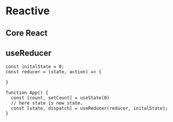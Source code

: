 # Reactive
## Core React 
## useReducer
```
const initalState = 0;
const reducer = (state, action) => {

}

function App() {
  const [count, setCount] = useState(0)
  // here state is new state. 
  const [state, dispatch] = useReducer(reducer, initalState);
}
```
